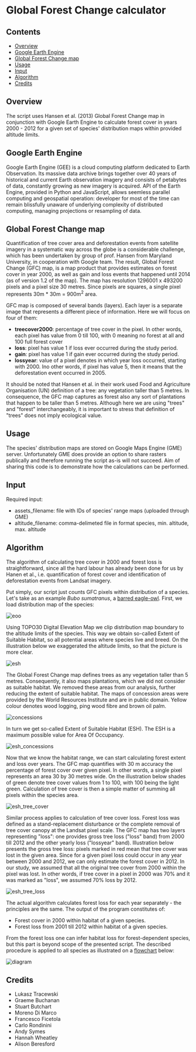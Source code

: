 # Global Forest Change calculator

## Contents
  - [Overview](#overview)
  - [Google Earth Engine](#google-earth-engine)
  - [Global Forest Change map](#global-forest-change-map)
  - [Usage](#usage)
  - [Input](#input)
  - [Algorithm](#algorithm)
  - [Credits](#credits)

## Overview
The script uses Hansen et al. (2013) Global Forest Change map in conjunction with Google Earth Engine to calculate forest cover in years 2000 - 2012 for a given set of species' distribution maps within provided altitude limits. 

## Google Earth Engine
Google Earth Engine (GEE) is a cloud computing platform dedicated to Earth Observation. Its massive data archive brings together over 40 years of historical and current Earth observation imagery and consists of petabytes of data, constantly growing as new imagery is acquired. API of the Earth Engine, provided in Python and JavaScript, allows seemless parallel computing and geospatial operation: developer for most of the time can remain blissfully unaware of underlying complexity of distributed computing, managing projections or resampling of data. 


## Global Forest Change map
Quantification of tree cover area and deforestation events from satellite imagery in a systematic way across the globe is a considerable challenge, which has been undertaken by group of prof. Hansen from Maryland University, in cooperation with Google team. The result, Global Forest Change (GFC) map, is a map product that provides estimates on forest cover in year 2000, as well as gain and loss events that happened until 2014 (as of version 1.2 of the map). The map has resolution 1296001 x 493200 pixels and a pixel size 30 metres. Since pixels are squares, a single pixel represents 30m * 30m = 900m<sup>2</sup> area. 

GFC map is composed of several bands (layers). Each layer is a separate image that represents a different piece of information. Here we will focus on four of them:
* **treecover2000**: percentage of tree cover in the pixel. In other words, each pixel has value from 0 till 100, with 0 meaning no forest at all and 100 full forest cover
* **loss**: pixel has value 1 if loss ever occurred during the study period.
* **gain**: pixel has value 1 if gain ever occurred during the study period.
* **lossyear**: value of a pixel denotes in which year loss occurred, starting with 2000. Ino other words, if pixel has value 5, then it means that the deforestation event occurred in 2005. 

It should be noted that Hansen et al. in their work used Food and Agriculture Organisation (UN) definition of a tree: any vegetation taller than 5 metres. In consequence, the GFC map captures as forest also any sort of plantations that happen to be taller than 5 metres. Although here we are using "trees" and "forest" interchangeably, it is important to stress that definition of "trees" does not imply ecological value. 

## Usage
The species' distribution maps are stored on Google Maps Engine (GME) server. Unfortunately GME does provide an option to share rasters publically and therefore running the script as-is will not succeed. Aim of sharing this code is to demonstrate how the calculations can be performed.

## Input
Required input:
* assets_filename: file with IDs of species' range maps (uploaded through GME)
* altitude_filename: comma-delimeted file in format species, min. altitude, max. altitude

## Algorithm
The algorithm of calculating tree cover in 2000 and forest loss is straightforward, since all the hard labour has already been done for us by Hanen et al., i.e. quantification of forest cover and identification of deforestation events from Landsat imagery. 

Put simply, our script just counts GFC pixels within distribution of a species. Let's take as an example *Bubo sumatranus*, a [barred eagle-owl](https://en.wikipedia.org/wiki/Barred_eagle-owl). First, we load distribution map of the species:

![eoo](images/eoo.jpg)

Using TOPO30 Digital Elevation Map we clip distribution map boundary to the altitude limits of the species. This way we obtain so-called Extent of Suitable Habitat, so all potential areas where species live and breed. On the illustration below we exaggerated the altitude limits, so that the picture is more clear.

![esh](images/esh.jpg)

The Global Forest Change map defines trees as any vegetation taller than 5 metres. Consequently, it also maps plantations, which we did not consider as suitable habitat. We removed these areas from our analysis, further reducing the extent of suitable habitat. The maps of concession areas were provided by the World Resources Institute and are in public domain. Yellow colour denotes wood logging, ping wood fibre and brown oil palm.

![concessions](images/concessions.jpg)

In turn we get so-called Extent of Suitable Habitat (ESH). The ESH is a maximum possible value for Area Of Occupancy.

![esh_concessions](images/ESH%20-%20concessions%20removed.jpg)

Now that we know the habitat range, we can start calculating forest extent and loss over years. The GFC map quantifies with 30 m accuracy the percentage of forest cover over given pixel. In other words, a single pixel represents an area 30 by 30 metres wide. On the illustration below shades of green denote tree cover values from 1 to 100, with 100 being the light green. Calculation of tree cover is then a simple matter of summing all pixels within the species area.

![esh_tree_cover](images/esh%20tree%20cover.jpg)

Similar process applies to calculation of tree cover loss. Forest loss was defined as a stand-replacement disturbance or the complete removal of tree cover canopy at the Landsat pixel scale. The GFC map has two layers representing "loss": one provides gross tree loss ("loss" band) from 2000 till 2012 and the other yearly loss ("lossyear" band). Illustration below presents the gross tree loss: pixels marked in red mean that tree cover was lost in the given area. Since for a given pixel loss could occur in any year between 2000 and 2012, we can only estimate the forest cover in 2012. In our study, we assumed that all the original tree cover from 2000 within the pixel was lost. In other words, if tree cover in a pixel in 2000 was 70% and it was marked as "loss", we assumed 70% loss by 2012. 

![esh_tree_loss](images/esh%20tree%20loss.jpg)

The actual algorithm calculates forest loss for each year separately - the principles are the same. The output of the program constitutes of:
* Forest cover in 2000 within habitat of a given species.
* Forest loss from 2001 till 2012 within habitat of a given species.

From the forest loss one can infer habitat loss for forest-dependent species, but this part is beyond scope of the presented script. The described procedure is applied to all species as illustrated on a [flowchart](https://en.wikipedia.org/wiki/Flowchart) below:

![diagram](algorithm.png?token=AFPv1fVwT39JenrwQi6h3yTRPbfXMdiQks5WE5piwA%3D%3D)

## Credits
* Lukasz Tracewski
* Graeme Buchanan
* Stuart Butchart
* Moreno Di Marco
* Francesco Ficetola
* Carlo Rondinini
* Andy Symes
* Hannah Wheatley
* Alison Beresford
